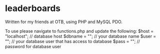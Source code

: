 # leaderboards
Written for my friends at OTB, using PHP and MySQL PDO. 

To use please navigate to functions.php and update the following:
$host = "localhost"; // database host 
$dbname = ""; // your database name
$user = ""; // your database user that has access to database
$pass = ""; // password for database user



